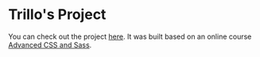 # Trillo's Project

You can check out the project [here](https://wesleyramalho.github.io/trillo/ "Trillo's Homepage"). It was built based on an online course [Advanced CSS and Sass](https://www.udemy.com/advanced-css-and-sass/ "Advanced CSS and SASS").